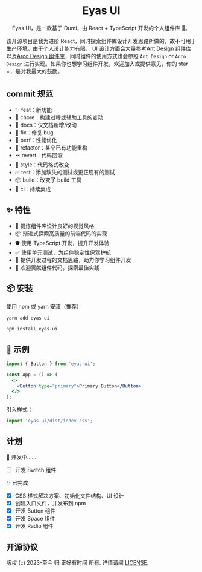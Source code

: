 <h1 align="center">Eyas UI</h1>

<div align="center">

Eyas UI，是一款基于 Dumi，由 React + TypeScript 开发的个人组件库 🎉。

</div>

该开源项目是我为进阶 React，同时探索组件库设计开发思路所做的，故不可用于生产环境。由于个人设计能力有限， UI 设计方面会大量参考[Ant Design 组件库](https://ant.design/index-cn)以及[Arco Design 组件库](https://arco.design/react/components/)，同时组件的使用方式也会参照 `Ant Design` or `Arco Design` 进行实现。如果你也想学习组件开发，欢迎加入或提供意见，你的 star ⭐，是对我最大的鼓励。

## commit 规范

- ✨ feat：新功能
- 🔧 chore：构建过程或辅助工具的变动
- 📝 docs：仅文档新增/改动
- 🐛 fix：修复 bug
- 🚀 perf：性能优化
- 🔨 refactor：某个已有功能重构
- ⏪ revert：代码回滚
- 🎨 style：代码格式改变
- ✅ test：添加缺失的测试或更正现有的测试
- 📦 build：改变了 build 工具
- 👷 ci：持续集成

## ✨ 特性

- 🌈 提炼组件库设计良好的视觉风格
- 📦 渐进式探索高质量的前端代码的实现
- 🛡 使用 TypeScript 开发，提升开发体验
- ✅ 使用单元测试，为组件稳定性保驾护航
- 📖 提供开发过程的文档思路，助力你学习组件开发
- 🔖 欢迎贡献组件代码，探索最佳实践

## 📦 安装

使用 npm 或 yarn 安装（推荐）

```bash
yarn add eyas-ui
```

```bash
npm install eyas-ui
```

## 🔨 示例

```jsx
import { Button } from 'eyas-ui';

const App = () => (
  <>
    <Button type="primary">Primary Button</Button>
  </>
);
```

引入样式：

```jsx
import 'eyas-ui/dist/index.css';
```

## 计划

🚧 开发中......

- [ ] 开发 Switch 组件

✨ 已完成

- [x] CSS 样式解决方案、初始化文件结构、UI 设计
- [x] 创建入口文件，并发布到 npm
- [x] 开发 Button 组件
- [x] 开发 Space 组件
- [x] 开发 Radio 组件

## 开源协议

版权 (c) 2023-至今 归 正好有时间 所有. 详情请阅 [LICENSE](./LICENSE).
